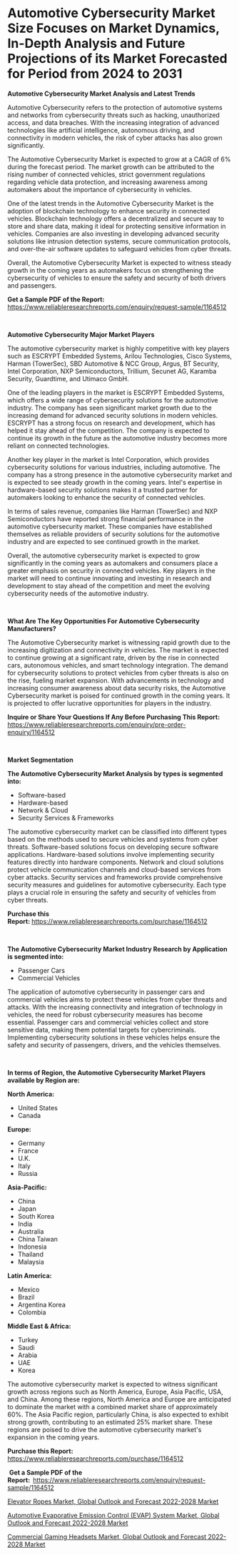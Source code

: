 <p><h1>Automotive Cybersecurity Market Size Focuses on Market Dynamics, In-Depth Analysis and Future Projections of its Market Forecasted for Period from 2024 to 2031</h1></p><p><strong>Automotive Cybersecurity Market Analysis and Latest Trends</strong></p>
<p><p>Automotive Cybersecurity refers to the protection of automotive systems and networks from cybersecurity threats such as hacking, unauthorized access, and data breaches. With the increasing integration of advanced technologies like artificial intelligence, autonomous driving, and connectivity in modern vehicles, the risk of cyber attacks has also grown significantly.</p><p>The Automotive Cybersecurity Market is expected to grow at a CAGR of 6% during the forecast period. The market growth can be attributed to the rising number of connected vehicles, strict government regulations regarding vehicle data protection, and increasing awareness among automakers about the importance of cybersecurity in vehicles.</p><p>One of the latest trends in the Automotive Cybersecurity Market is the adoption of blockchain technology to enhance security in connected vehicles. Blockchain technology offers a decentralized and secure way to store and share data, making it ideal for protecting sensitive information in vehicles. Companies are also investing in developing advanced security solutions like intrusion detection systems, secure communication protocols, and over-the-air software updates to safeguard vehicles from cyber threats.</p><p>Overall, the Automotive Cybersecurity Market is expected to witness steady growth in the coming years as automakers focus on strengthening the cybersecurity of vehicles to ensure the safety and security of both drivers and passengers.</p></p>
<p><strong>Get a Sample PDF of the Report:&nbsp;</strong> <a href="https://www.reliableresearchreports.com/enquiry/request-sample/1164512">https://www.reliableresearchreports.com/enquiry/request-sample/1164512</a></p>
<p>&nbsp;</p>
<p><strong>Automotive Cybersecurity Major Market Players</strong></p>
<p><p>The automotive cybersecurity market is highly competitive with key players such as ESCRYPT Embedded Systems, Arilou Technologies, Cisco Systems, Harman (TowerSec), SBD Automotive & NCC Group, Argus, BT Security, Intel Corporation, NXP Semiconductors, Trillium, Secunet AG, Karamba Security, Guardtime, and Utimaco GmbH.</p><p>One of the leading players in the market is ESCRYPT Embedded Systems, which offers a wide range of cybersecurity solutions for the automotive industry. The company has seen significant market growth due to the increasing demand for advanced security solutions in modern vehicles. ESCRYPT has a strong focus on research and development, which has helped it stay ahead of the competition. The company is expected to continue its growth in the future as the automotive industry becomes more reliant on connected technologies.</p><p>Another key player in the market is Intel Corporation, which provides cybersecurity solutions for various industries, including automotive. The company has a strong presence in the automotive cybersecurity market and is expected to see steady growth in the coming years. Intel's expertise in hardware-based security solutions makes it a trusted partner for automakers looking to enhance the security of connected vehicles.</p><p>In terms of sales revenue, companies like Harman (TowerSec) and NXP Semiconductors have reported strong financial performance in the automotive cybersecurity market. These companies have established themselves as reliable providers of security solutions for the automotive industry and are expected to see continued growth in the market.</p><p>Overall, the automotive cybersecurity market is expected to grow significantly in the coming years as automakers and consumers place a greater emphasis on security in connected vehicles. Key players in the market will need to continue innovating and investing in research and development to stay ahead of the competition and meet the evolving cybersecurity needs of the automotive industry.</p></p>
<p>&nbsp;</p>
<p><strong>What Are The Key Opportunities For Automotive Cybersecurity Manufacturers?</strong></p>
<p><p>The Automotive Cybersecurity market is witnessing rapid growth due to the increasing digitization and connectivity in vehicles. The market is expected to continue growing at a significant rate, driven by the rise in connected cars, autonomous vehicles, and smart technology integration. The demand for cybersecurity solutions to protect vehicles from cyber threats is also on the rise, fueling market expansion. With advancements in technology and increasing consumer awareness about data security risks, the Automotive Cybersecurity market is poised for continued growth in the coming years. It is projected to offer lucrative opportunities for players in the industry.</p></p>
<p><strong>Inquire or Share Your Questions If Any Before Purchasing This Report:</strong> <a href="https://www.reliableresearchreports.com/enquiry/pre-order-enquiry/1164512">https://www.reliableresearchreports.com/enquiry/pre-order-enquiry/1164512</a></p>
<p>&nbsp;</p>
<p><strong>Market Segmentation</strong></p>
<p><strong>The Automotive Cybersecurity Market Analysis by types is segmented into:</strong></p>
<p><ul><li>Software-based</li><li>Hardware-based</li><li>Network & Cloud</li><li>Security Services & Frameworks</li></ul></p>
<p><p>The automotive cybersecurity market can be classified into different types based on the methods used to secure vehicles and systems from cyber threats. Software-based solutions focus on developing secure software applications. Hardware-based solutions involve implementing security features directly into hardware components. Network and cloud solutions protect vehicle communication channels and cloud-based services from cyber attacks. Security services and frameworks provide comprehensive security measures and guidelines for automotive cybersecurity. Each type plays a crucial role in ensuring the safety and security of vehicles from cyber threats.</p></p>
<p><strong>Purchase this Report:&nbsp;</strong><a href="https://www.reliableresearchreports.com/purchase/1164512">https://www.reliableresearchreports.com/purchase/1164512</a></p>
<p>&nbsp;</p>
<p><strong>The Automotive Cybersecurity Market Industry Research by Application is segmented into:</strong></p>
<p><ul><li>Passenger Cars</li><li>Commercial Vehicles</li></ul></p>
<p><p>The application of automotive cybersecurity in passenger cars and commercial vehicles aims to protect these vehicles from cyber threats and attacks. With the increasing connectivity and integration of technology in vehicles, the need for robust cybersecurity measures has become essential. Passenger cars and commercial vehicles collect and store sensitive data, making them potential targets for cybercriminals. Implementing cybersecurity solutions in these vehicles helps ensure the safety and security of passengers, drivers, and the vehicles themselves.</p></p>
<p>&nbsp;</p>
<p><strong>In terms of Region, the Automotive Cybersecurity Market Players available by Region are:</strong></p>
<p>
    <p> <strong> North America: </strong>
        <ul>
            <li>United States</li>
            <li>Canada</li>
        </ul>
        </p> 
    <p> <strong> Europe: </strong>
        <ul>
            <li>Germany</li>
            <li>France</li>
            <li>U.K.</li>
            <li>Italy</li>
            <li>Russia</li>
        </ul>
        </p> 
    <p> <strong> Asia-Pacific: </strong>
        <ul>
            <li>China</li>
            <li>Japan</li>
            <li>South Korea</li>
            <li>India</li>
            <li>Australia</li>
            <li>China Taiwan</li>
            <li>Indonesia</li>
            <li>Thailand</li>
            <li>Malaysia</li>
        </ul>
        </p> 
    <p> <strong> Latin America: </strong>
        <ul>
            <li>Mexico</li>
            <li>Brazil</li>
            <li>Argentina Korea</li>
            <li>Colombia</li>
        </ul>
        </p> 
    <p> <strong> Middle East & Africa: </strong>
        <ul>
            <li>Turkey</li>
            <li>Saudi</li>
            <li>Arabia</li>
            <li>UAE</li>
            <li>Korea</li>
        </ul>
    </p>
    </p>
<p><p>The automotive cybersecurity market is expected to witness significant growth across regions such as North America, Europe, Asia Pacific, USA, and China. Among these regions, North America and Europe are anticipated to dominate the market with a combined market share of approximately 60%. The Asia Pacific region, particularly China, is also expected to exhibit strong growth, contributing to an estimated 25% market share. These regions are poised to drive the automotive cybersecurity market's expansion in the coming years.</p></p>
<p><strong>Purchase this Report: </strong><a href="https://www.reliableresearchreports.com/purchase/1164512">https://www.reliableresearchreports.com/purchase/1164512</a></p>
<p>&nbsp;<strong>Get a Sample PDF of the Report:&nbsp;&nbsp;</strong><a href="https://www.reliableresearchreports.com/enquiry/request-sample/1164512">https://www.reliableresearchreports.com/enquiry/request-sample/1164512</a></p>
<p><strong></strong></p>
<p><p><a href="https://view.publitas.com/reportprime-1/elevator-ropes-market-global-outlook-and-forecast-2022-2028-market-size-share-trends-analysis-report-by-application-regional-outlook-competitive-strategies-and-segment-forecasts-2023-2030/">Elevator Ropes Market, Global Outlook and Forecast 2022-2028 Market</a></p><p><a href="https://view.publitas.com/reportprime-1/automotive-evaporative-emission-control-evap-system-market-global-outlook-and-forecast-2022-2028-market-size-share-trends-analysis-report-by-application-regional-outlook-competitive-strategies-and-segment-forecasts-2023-2030/">Automotive Evaporative Emission Control (EVAP) System Market, Global Outlook and Forecast 2022-2028 Market</a></p><p><a href="https://view.publitas.com/reportprime-1/commercial-gaming-headsets-market-global-outlook-and-forecast-2022-2028-market-size-growth-and-forecast-from-2023-2030/">Commercial Gaming Headsets Market, Global Outlook and Forecast 2022-2028 Market</a></p></p>